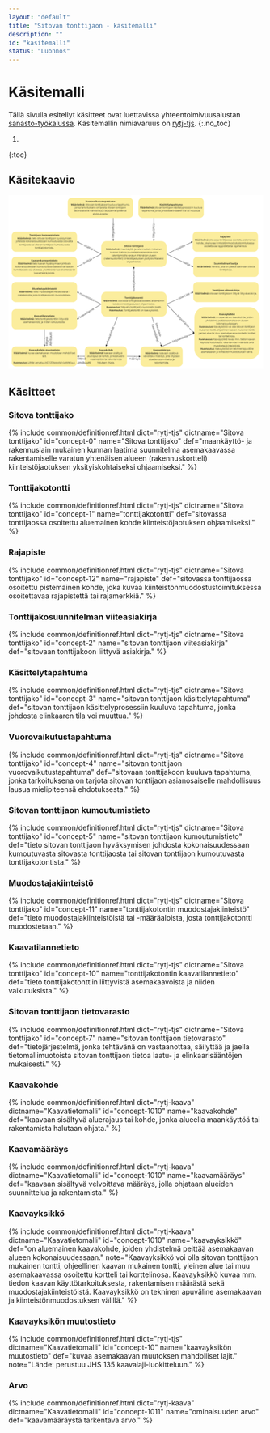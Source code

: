 ```yaml
---
layout: "default"
title: "Sitovan tonttijaon - käsitemalli"
description: ""
id: "kasitemalli"
status: "Luonnos"
---
```

# Käsitemalli
Tällä sivulla esitellyt käsitteet ovat luettavissa yhteentoimivuusalustan [sanasto-työkalussa](https://sanastot.suomi.fi/concepts/43d39261-c7ba-4189-9f5a-9ad263436ee8). Käsitemallin nimiavaruus on [rytj-tjs](http://uri.suomi.fi/terminology/rytj-tjs/).
{:.no_toc}

1. 
{:toc}

## Käsitekaavio
![Sitova tonttijako käsitekaaviona (UML)](kasitemalli.png)

## Käsitteet

### Sitova tonttijako
{% include common/definitionref.html dict="rytj-tjs" dictname="Sitova tonttijako" id="concept-0" name="Sitova tonttijako" def="maankäyttö- ja rakennuslain mukainen kunnan laatima suunnitelma asemakaavassa rakentamiselle varatun yhtenäisen alueen (rakennuskortteli) kiinteistöjaotuksen yksityiskohtaiseksi ohjaamiseksi." %}

### Tonttijakotontti
{% include common/definitionref.html dict="rytj-tjs" dictname="Sitova tonttijako" id="concept-1" name="tonttijakotontti" def="sitovassa tonttijaossa osoitettu aluemainen kohde kiinteistöjaotuksen ohjaamiseksi." %}

### Rajapiste
{% include common/definitionref.html dict="rytj-tjs" dictname="Sitova tonttijako" id="concept-12" name="rajapiste" def="sitovassa tonttijaossa osoitettu pistemäinen kohde, joka kuvaa kiinteistönmuodostustoimituksessa osoitettavaa rajapistettä tai rajamerkkiä." %}    

### Tonttijakosuunnitelman viiteasiakirja
{% include common/definitionref.html dict="rytj-tjs" dictname="Sitova tonttijako" id="concept-2" name="sitovan tonttijaon viiteasiakirja" def="sitovaan tonttijakoon liittyvä asiakirja." %}

### Käsittelytapahtuma
{% include common/definitionref.html dict="rytj-tjs" dictname="Sitova tonttijako" id="concept-3" name="sitovan tonttijaon käsittelytapahtuma" def="sitovan tonttijaon käsittelyprosessiin kuuluva tapahtuma, jonka johdosta elinkaaren tila voi muuttua." %}

### Vuorovaikutustapahtuma
{% include common/definitionref.html dict="rytj-tjs" dictname="Sitova tonttijako" id="concept-4" name="sitovan tonttijaon vuorovaikutustapahtuma" def="sitovaan tonttijakoon kuuluva tapahtuma, jonka tarkoituksena on tarjota sitovan tonttijaon asianosaiselle mahdollisuus lausua mielipiteensä ehdotuksesta." %}

### Sitovan tonttijaon kumoutumistieto
{% include common/definitionref.html dict="rytj-tjs" dictname="Sitova tonttijako" id="concept-5" name="sitovan tonttijaon kumoutumistieto" def="tieto sitovan tonttijaon hyväksymisen johdosta kokonaisuudessaan kumoutuvasta sitovasta tonttijaosta tai sitovan tonttijaon kumoutuvasta tonttijakotontista." %}

### Muodostajakiinteistö
{% include common/definitionref.html dict="rytj-tjs" dictname="Sitova tonttijako" id="concept-11" name="tonttijakotontin muodostajakiinteistö" def="tieto muodostajakiinteistöistä tai -määräaloista, josta tonttijakotontti muodostetaan." %}

### Kaavatilannetieto
{% include common/definitionref.html dict="rytj-tjs" dictname="Sitova tonttijako" id="concept-10" name="tonttijakotontin kaavatilannetieto" def="tieto tonttijakotonttiin liittyvistä asemakaavoista ja niiden vaikutuksista." %}

### Sitovan tonttijaon tietovarasto
{% include common/definitionref.html dict="rytj-tjs" dictname="Sitova tonttijako" id="concept-7" name="sitovan tonttijaon tietovarasto" def="tietojärjestelmä, jonka tehtävänä on vastaanottaa, säilyttää ja jaella tietomallimuotoista sitovan tonttijaon tietoa laatu- ja elinkaarisääntöjen mukaisesti." %}

### Kaavakohde
{% include common/definitionref.html dict="rytj-kaava" dictname="Kaavatietomalli" id="concept-1010" name="kaavakohde" def="kaavaan sisältyvä aluerajaus tai kohde, jonka alueella maankäyttöä tai rakentamista halutaan ohjata." %}

### Kaavamääräys
{% include common/definitionref.html dict="rytj-kaava" dictname="Kaavatietomalli" id="concept-1010" name="kaavamääräys" def="kaavaan sisältyvä velvoittava määräys, jolla ohjataan alueiden suunnittelua ja rakentamista." %}

### Kaavayksikkö
{% include common/definitionref.html dict="rytj-kaava" dictname="Kaavatietomalli" id="concept-1010" name="kaavayksikkö" def="on aluemainen kaavakohde, joiden yhdistelmä peittää asemakaavan alueen kokonaisuudessaan." note="Kaavayksikkö voi olla sitovan tonttijaon mukainen tontti, ohjeellinen kaavan mukainen tontti, yleinen alue tai muu asemakaavassa osoitettu kortteli tai korttelinosa. Kaavayksikkö kuvaa mm. tiedon kaavan käyttötarkoituksesta, rakentamisen määrästä sekä muodostajakiinteistöistä. Kaavayksikkö on tekninen apuväline asemakaavan ja kiinteistönmuodostuksen välillä." %}

### Kaavayksikön muutostieto
{% include common/definitionref.html dict="rytj-tjs" dictname="Kaavatietomalli" id="concept-10" name="kaavayksikön muutostieto" def="kuvaa asemakaavan muutoksen mahdolliset lajit." note="Lähde: perustuu JHS 135 kaavalaji-luokitteluun." %}

### Arvo
{% include common/definitionref.html dict="rytj-kaava" dictname="Kaavatietomalli" id="concept-1011" name="ominaisuuden arvo" def="kaavamääräystä tarkentava arvo." %}
